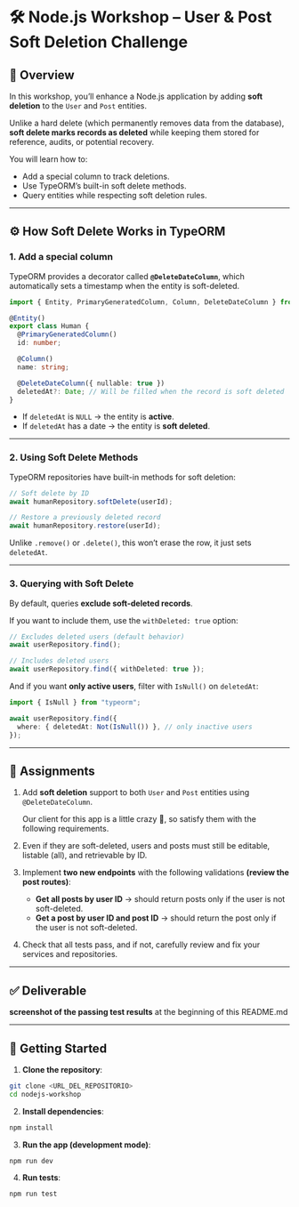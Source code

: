 # 🛠️ Node.js Workshop – User & Post Soft Deletion Challenge

## 📌 Overview

In this workshop, you’ll enhance a Node.js application by adding **soft deletion** to the `User` and `Post` entities.

Unlike a hard delete (which permanently removes data from the database), **soft delete marks records as deleted** while keeping them stored for reference, audits, or potential recovery.

You will learn how to:

* Add a special column to track deletions.
* Use TypeORM’s built-in soft delete methods.
* Query entities while respecting soft deletion rules.

---

## ⚙️ How Soft Delete Works in TypeORM

### 1. Add a special column

TypeORM provides a decorator called **`@DeleteDateColumn`**, which automatically sets a timestamp when the entity is soft-deleted.

```ts
import { Entity, PrimaryGeneratedColumn, Column, DeleteDateColumn } from "typeorm";

@Entity()
export class Human {
  @PrimaryGeneratedColumn()
  id: number;

  @Column()
  name: string;

  @DeleteDateColumn({ nullable: true })
  deletedAt?: Date; // Will be filled when the record is soft deleted
}
```

* If `deletedAt` is `NULL` → the entity is **active**.
* If `deletedAt` has a date → the entity is **soft deleted**.

---

### 2. Using Soft Delete Methods

TypeORM repositories have built-in methods for soft deletion:

```ts
// Soft delete by ID
await humanRepository.softDelete(userId);

// Restore a previously deleted record
await humanRepository.restore(userId);
```

Unlike `.remove()` or `.delete()`, this won’t erase the row, it just sets `deletedAt`.

---

### 3. Querying with Soft Delete

By default, queries **exclude soft-deleted records**.

If you want to include them, use the `withDeleted: true` option:

```ts
// Excludes deleted users (default behavior)
await userRepository.find();

// Includes deleted users
await userRepository.find({ withDeleted: true });
```

And if you want **only active users**, filter with `IsNull()` on `deletedAt`:

```ts
import { IsNull } from "typeorm";

await userRepository.find({
  where: { deletedAt: Not(IsNull()) }, // only inactive users
});
```

---

## 🎯 Assignments

1. Add **soft deletion** support to both `User` and `Post` entities using `@DeleteDateColumn`.

   Our client for this app is a little crazy 🤪, so satisfy them with the following requirements.

2. Even if they are soft-deleted, users and posts must still be editable, listable (all), and retrievable by ID.
3. Implement **two new endpoints** with the following validations **(review the post routes)**:

   * **Get all posts by user ID** → should return posts only if the user is not soft-deleted.
   * **Get a post by user ID and post ID** → should return the post only if the user is not soft-deleted.
4. Check that all tests pass, and if not, carefully review and fix your services and repositories.
---

## ✅ Deliverable

**screenshot of the passing test results** at the beginning of this README.md

---

## 🚀 Getting Started

1. **Clone the repository**:

```bash
git clone <URL_DEL_REPOSITORIO>
cd nodejs-workshop
```

2. **Install dependencies**:

```bash
npm install
```

3. **Run the app (development mode)**:

```bash
npm run dev
```

4. **Run tests**:

```bash
npm run test
```